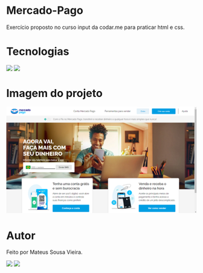 # Mercado-Pago
Exercício proposto no curso input da codar.me para praticar html e css.

# Tecnologias
<div>
    <img src="https://img.shields.io/badge/HTML5-E34F26?style=for-the-badge&logo=html5&logoColor=white" />
    <img src="https://img.shields.io/badge/CSS3-1572B6?style=for-the-badge&logo=css3&logoColor=white" />
</div>

# Imagem do projeto
<img src="https://github.com/MateusSVieira/Mercado-Pago/blob/master/assets-mercadopago/mercado%20pago.png?raw=true"/>

# Autor

Feito por Mateus Sousa Vieira.
<div>
    
  <a href="https://www.linkedin.com/in/MateusSVieira/" target="_blank"><img src="https://img.shields.io/badge/LinkedIn-0077B5?style=for-the-badge&logo=linkedin&logoColor=white"/></a>
 <a href="mailto:mateuss.vieira.dev@gmail.com" target="_blank"><img src="https://img.shields.io/badge/Gmail-D14836?style=for-the-badge&logo=gmail&logoColor=white"/></a>
</div>
